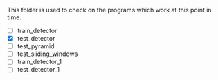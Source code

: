 This folder is used to check on the programs which work at this point in time.<br>

- [ ] train_detector
- [x] test_detector
- [ ] test_pyramid
- [ ] test_sliding_windows
- [ ] train_detector_1
- [ ] test_detector_1